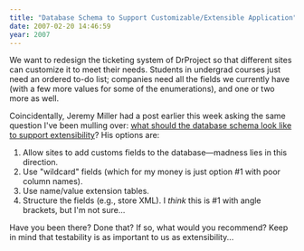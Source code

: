 ```yaml
---
title: "Database Schema to Support Customizable/Extensible Application"
date: 2007-02-20 14:46:59
year: 2007
---
```

We want to redesign the ticketing system of DrProject so that different sites can customize it to meet their needs.  Students in undergrad courses just need an ordered to-do list; companies need all the fields we currently have (with a few more values for some of the enumerations), and one or two more as well.

Coincidentally, Jeremy Miller had a post earlier this week asking the same question I've been mulling over: <a href="http://codebetter.com/blogs/jeremy.miller/archive/2007/02/19/How-do-you-extend-and-customize-a-database_3F00_.aspx">what should the database schema look like to support extensibility</a>? His options are:
<ol>
	<li>Allow sites to add customs fields to the database—madness lies in this direction.</li>
	<li>Use "wildcard" fields (which for my money is just option #1 with poor column names).</li>
	<li>Use name/value extension tables.</li>
	<li>Structure the fields (e.g., store XML). I <em>think</em> this is #1 with angle brackets, but I'm not sure...</li>
</ol>
Have you been there?  Done that?  If so, what would you recommend?  Keep in mind that testability is as important to us as extensibility...
